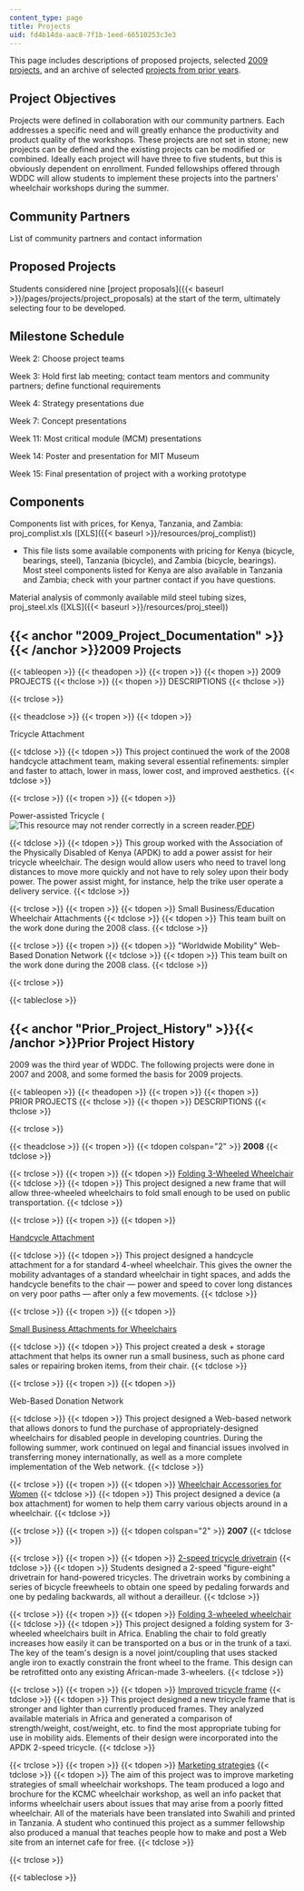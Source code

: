 ```yaml
---
content_type: page
title: Projects
uid: fd4b14da-aac8-7f1b-1eed-66510253c3e3
---
```


This page includes descriptions of proposed projects, selected [2009 projects](#2009_Project_Documentation), and an archive of selected [projects from prior years](#Prior_Project_History).

Project Objectives
------------------

Projects were defined in collaboration with our community partners. Each addresses a specific need and will greatly enhance the productivity and product quality of the workshops. These projects are not set in stone; new projects can be defined and the existing projects can be modified or combined. Ideally each project will have three to five students, but this is obviously dependent on enrollment. Funded fellowships offered through WDDC will allow students to implement these projects into the partners' wheelchair workshops during the summer.

Community Partners
------------------

List of community partners and contact information

Proposed Projects
-----------------

Students considered nine [project proposals]({{< baseurl >}}/pages/projects/project_proposals) at the start of the term, ultimately selecting four to be developed.

Milestone Schedule
------------------

Week 2: Choose project teams

Week 3: Hold first lab meeting; contact team mentors and community partners; define functional requirements

Week 4: Strategy presentations due

Week 7: Concept presentations

Week 11: Most critical module (MCM) presentations

Week 14: Poster and presentation for MIT Museum

Week 15: Final presentation of project with a working prototype

Components
----------

Components list with prices, for Kenya, Tanzania, and Zambia: proj\_complist.xls ([XLS]({{< baseurl >}}/resources/proj_complist))

*   This file lists some available components with pricing for Kenya (bicycle, bearings, steel), Tanzania (bicycle), and Zambia (bicycle, bearings). Most steel components listed for Kenya are also available in Tanzania and Zambia; check with your partner contact if you have questions.

Material analysis of commonly available mild steel tubing sizes, proj\_steel.xls ([XLS]({{< baseurl >}}/resources/proj_steel))

{{< anchor "2009_Project_Documentation" >}}{{< /anchor >}}2009 Projects
-----------------------------------------------------------------------

{{< tableopen >}}
{{< theadopen >}}
{{< tropen >}}
{{< thopen >}}
2009 PROJECTS
{{< thclose >}}
{{< thopen >}}
DESCRIPTIONS
{{< thclose >}}

{{< trclose >}}

{{< theadclose >}}
{{< tropen >}}
{{< tdopen >}}


Tricycle Attachment


{{< tdclose >}}
{{< tdopen >}}
This project continued the work of the 2008 handcycle attachment team, making several essential refinements: simpler and faster to attach, lower in mass, lower cost, and improved aesthetics.
{{< tdclose >}}

{{< trclose >}}
{{< tropen >}}
{{< tdopen >}}


Power-assisted Tricycle (![This resource may not render correctly in a screen reader.](/images/inacessible.gif)[PDF](http://www.uwyo.edu/electrical/faculty-staff/steven-barrett/assist/uw_proj_beck.pdf))


{{< tdclose >}}
{{< tdopen >}}
This group worked with the Association of the Physically Disabled of Kenya (APDK) to add a power assist for heir tricycle wheelchair. The design would allow users who need to travel long distances to move more quickly and not have to rely soley upon their body power. The power assist might, for instance, help the trike user operate a delivery service.
{{< tdclose >}}

{{< trclose >}}
{{< tropen >}}
{{< tdopen >}}
Small Business/Education Wheelchair Attachments
{{< tdclose >}}
{{< tdopen >}}
This team built on the work done during the 2008 class.
{{< tdclose >}}

{{< trclose >}}
{{< tropen >}}
{{< tdopen >}}
"Worldwide Mobility" Web-Based Donation Network
{{< tdclose >}}
{{< tdopen >}}
This team built on the work done during the 2008 class.
{{< tdclose >}}

{{< trclose >}}

{{< tableclose >}}

{{< anchor "Prior_Project_History" >}}{{< /anchor >}}Prior Project History
--------------------------------------------------------------------------

2009 was the third year of WDDC. The following projects were done in 2007 and 2008, and some formed the basis for 2009 projects.

{{< tableopen >}}
{{< theadopen >}}
{{< tropen >}}
{{< thopen >}}
PRIOR PROJECTS
{{< thclose >}}
{{< thopen >}}
DESCRIPTIONS
{{< thclose >}}

{{< trclose >}}

{{< theadclose >}}
{{< tropen >}}
{{< tdopen colspan="2" >}}
**2008**
{{< tdclose >}}

{{< trclose >}}
{{< tropen >}}
{{< tdopen >}}
[Folding 3-Wheeled Wheelchair](http://wddc.foldingwc.googlepages.com/)
{{< tdclose >}}
{{< tdopen >}}
This project designed a new frame that will allow three-wheeled wheelchairs to fold small enough to be used on public transportation.
{{< tdclose >}}

{{< trclose >}}
{{< tropen >}}
{{< tdopen >}}


[Handcycle Attachment](http://mit.tricycle.googlepages.com/home)


{{< tdclose >}}
{{< tdopen >}}
This project designed a handcycle attachment for a for standard 4-wheel wheelchair. This gives the owner the mobility advantages of a standard wheelchair in tight spaces, and adds the handcycle benefits to the chair — power and speed to cover long distances on very poor paths — after only a few movements.
{{< tdclose >}}

{{< trclose >}}
{{< tropen >}}
{{< tdopen >}}


[Small Business Attachments for Wheelchairs](http://jruzevick.googlepages.com/proposedsolution)


{{< tdclose >}}
{{< tdopen >}}
This project created a desk + storage attachment that helps its owner run a small business, such as phone card sales or repairing broken items, from their chair.
{{< tdclose >}}

{{< trclose >}}
{{< tropen >}}
{{< tdopen >}}


Web-Based Donation Network


{{< tdclose >}}
{{< tdopen >}}
This project designed a Web-based network that allows donors to fund the purchase of appropriately-designed wheelchairs for disabled people in developing countries. During the following summer, work continued on legal and financial issues involved in transferring money internationally, as well as a more complete implementation of the Web network.
{{< tdclose >}}

{{< trclose >}}
{{< tropen >}}
{{< tdopen >}}
[Wheelchair Accessories for Women](http://wddc.women.googlepages.com/title)
{{< tdclose >}}
{{< tdopen >}}
This project designed a device (a box attachment) for women to help them carry various objects around in a wheelchair.
{{< tdclose >}}

{{< trclose >}}
{{< tropen >}}
{{< tdopen colspan="2" >}}
**2007**
{{< tdclose >}}

{{< trclose >}}
{{< tropen >}}
{{< tdopen >}}
[2-speed tricycle drivetrain](http://web.mit.edu/sp.784/www/Class%20Projects/2-speed%20trike/2-speed%20trike.html)
{{< tdclose >}}
{{< tdopen >}}
Students designed a 2-speed "figure-eight" drivetrain for hand-powered tricycles. The drivetrain works by combining a series of bicycle freewheels to obtain one speed by pedaling forwards and one by pedaling backwards, all without a derailleur.
{{< tdclose >}}

{{< trclose >}}
{{< tropen >}}
{{< tdopen >}}
[Folding 3-wheeled wheelchair](http://web.mit.edu/sp.784/www/Class%20Projects/Folding%20WC/Folding%20WC.html)
{{< tdclose >}}
{{< tdopen >}}
This project designed a folding system for 3-wheeled wheelchairs built in Africa. Enabling the chair to fold greatly increases how easily it can be transported on a bus or in the trunk of a taxi. The key of the team's design is a novel joint/coupling that uses stacked angle iron to exactly constrain the front wheel to the frame. This design can be retrofitted onto any existing African-made 3-wheelers.
{{< tdclose >}}

{{< trclose >}}
{{< tropen >}}
{{< tdopen >}}
[Improved tricycle frame](http://web.mit.edu/sp.784/www/Class%20Projects/Trike%20frame/Trike%20frame.html)
{{< tdclose >}}
{{< tdopen >}}
This project designed a new tricycle frame that is stronger and lighter than currently produced frames. They analyzed available materials in Africa and generated a comparison of strength/weight, cost/weight, etc. to find the most appropriate tubing for use in mobility aids. Elements of their design were incorporated into the APDK 2-speed tricycle.
{{< tdclose >}}

{{< trclose >}}
{{< tropen >}}
{{< tdopen >}}
[Marketing strategies](http://web.mit.edu/sp.784/www/Class%20Projects/Marketing/Marketing.html)
{{< tdclose >}}
{{< tdopen >}}
The aim of this project was to improve marketing strategies of small wheelchair workshops. The team produced a logo and brochure for the KCMC wheelchair workshop, as well an info packet that informs wheelchair users about issues that may arise from a poorly fitted wheelchair. All of the materials have been translated into Swahili and printed in Tanzania. A student who continued this project as a summer fellowship also produced a manual that teaches people how to make and post a Web site from an internet cafe for free.
{{< tdclose >}}

{{< trclose >}}

{{< tableclose >}}